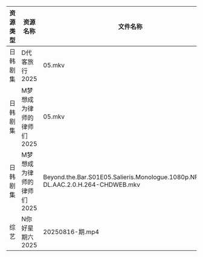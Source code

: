 | 资源类型 | 资源名称            | 文件名称                                                                              | 分享链接                                 | 更新时间                |
| ---- | --------------- | --------------------------------------------------------------------------------- | ------------------------------------ | ------------------- |
| 日韩剧集 | D代客旅行2025       | 05.mkv                                                                            | https://pan.quark.cn/s/ffaab0f06b8d  | 2025-08-17 01:18:01 |
| 日韩剧集 | M梦想成为律师的律师们2025 | 05.mkv                                                                            | https://pan.quark.cn/s/d4ecaff7fa34  | 2025-08-17 01:26:28 |
| 日韩剧集 | M梦想成为律师的律师们2025 | Beyond.the.Bar.S01E05.Salieris.Monologue.1080p.NF.WEB-DL.AAC.2.0.H.264-CHDWEB.mkv | https://pan.quark.cn/s/d4ecaff7fa34  | 2025-08-17 01:26:23 |
| 综艺   | N你好星期六2025      | 20250816-期.mp4                                                                    | https://www.alipan.com/s/nvuMvPrHLGa | 2025-08-17 08:02:25 |
